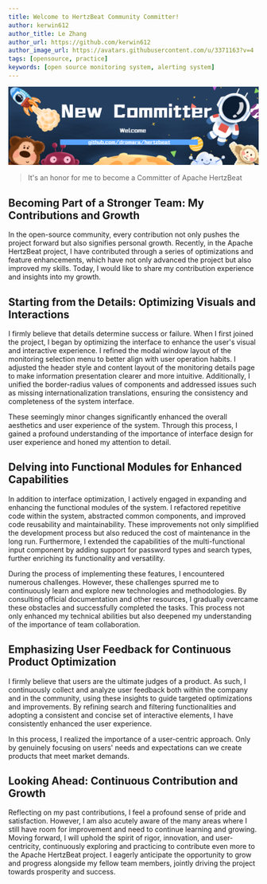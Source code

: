 ```yaml
---
title: Welcome to HertzBeat Community Committer!
author: kerwin612
author_title: Le Zhang
author_url: https://github.com/kerwin612
author_image_url: https://avatars.githubusercontent.com/u/3371163?v=4
tags: [opensource, practice]
keywords: [open source monitoring system, alerting system]
---
```


![hertzBeat](/img/blog/new-committer.png)

> It's an honor for me to become a Committer of Apache HertzBeat

## Becoming Part of a Stronger Team: My Contributions and Growth
In the open-source community, every contribution not only pushes the project forward but also signifies personal growth. Recently, in the Apache HertzBeat project, I have contributed through a series of optimizations and feature enhancements, which have not only advanced the project but also improved my skills. Today, I would like to share my contribution experience and insights into my growth.

## Starting from the Details: Optimizing Visuals and Interactions
I firmly believe that details determine success or failure. When I first joined the project, I began by optimizing the interface to enhance the user's visual and interactive experience. I refined the modal window layout of the monitoring selection menu to better align with user operation habits. I adjusted the header style and content layout of the monitoring details page to make information presentation clearer and more intuitive. Additionally, I unified the border-radius values of components and addressed issues such as missing internationalization translations, ensuring the consistency and completeness of the system interface.

These seemingly minor changes significantly enhanced the overall aesthetics and user experience of the system. Through this process, I gained a profound understanding of the importance of interface design for user experience and honed my attention to detail.

## Delving into Functional Modules for Enhanced Capabilities
In addition to interface optimization, I actively engaged in expanding and enhancing the functional modules of the system. I refactored repetitive code within the system, abstracted common components, and improved code reusability and maintainability. These improvements not only simplified the development process but also reduced the cost of maintenance in the long run. Furthermore, I extended the capabilities of the multi-functional input component by adding support for password types and search types, further enriching its functionality and versatility.

During the process of implementing these features, I encountered numerous challenges. However, these challenges spurred me to continuously learn and explore new technologies and methodologies. By consulting official documentation and other resources, I gradually overcame these obstacles and successfully completed the tasks. This process not only enhanced my technical abilities but also deepened my understanding of the importance of team collaboration.

## Emphasizing User Feedback for Continuous Product Optimization
I firmly believe that users are the ultimate judges of a product. As such, I continuously collect and analyze user feedback both within the company and in the community, using these insights to guide targeted optimizations and improvements. By refining search and filtering functionalities and adopting a consistent and concise set of interactive elements, I have consistently enhanced the user experience.

In this process, I realized the importance of a user-centric approach. Only by genuinely focusing on users' needs and expectations can we create products that meet market demands.

## Looking Ahead: Continuous Contribution and Growth
Reflecting on my past contributions, I feel a profound sense of pride and satisfaction. However, I am also acutely aware of the many areas where I still have room for improvement and need to continue learning and growing. Moving forward, I will uphold the spirit of rigor, innovation, and user-centricity, continuously exploring and practicing to contribute even more to the Apache HertzBeat project. I eagerly anticipate the opportunity to grow and progress alongside my fellow team members, jointly driving the project towards prosperity and success.
